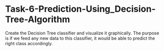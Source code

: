 # Task-6-Prediction-Using_Decision-Tree-Algorithm
Create the Decision Tree classifier and visualize it graphically.
The purpose is if we feed any new data to this classifier, it would be able to
predict the right class accordingly.
